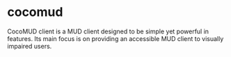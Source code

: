 # cocomud
CocoMUD client is a MUD client designed to be simple yet powerful in features.  Its main focus is on providing an accessible MUD client to visually impaired users.
